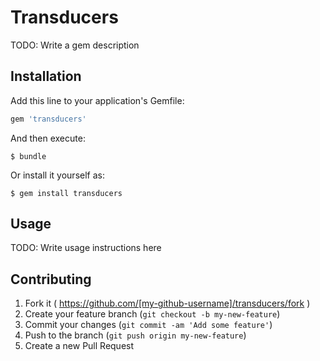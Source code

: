 # Transducers

TODO: Write a gem description

## Installation

Add this line to your application's Gemfile:

```ruby
gem 'transducers'
```

And then execute:

    $ bundle

Or install it yourself as:

    $ gem install transducers

## Usage

TODO: Write usage instructions here

## Contributing

1. Fork it ( https://github.com/[my-github-username]/transducers/fork )
2. Create your feature branch (`git checkout -b my-new-feature`)
3. Commit your changes (`git commit -am 'Add some feature'`)
4. Push to the branch (`git push origin my-new-feature`)
5. Create a new Pull Request

